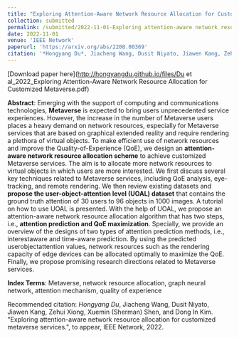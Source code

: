 ```yaml
---
title: "Exploring Attention-Aware Network Resource Allocation for Customized Metaverse Services"
collection: submitted
permalink: /submitted/2022-11-01-Exploring attention-aware network resource allocation for customized metaverse services
date: 2022-11-01
venue: 'IEEE Network'
paperurl: 'https://arxiv.org/abs/2208.00369'
citation: '*Hongyang Du*, Jiacheng Wang, Dusit Niyato, Jiawen Kang, Zehui Xiong, Xuemin (Sherman) Shen, and Dong In Kim. "Exploring attention-aware network resource allocation for customized metaverse services.", to appear, IEEE Network, 2022.'
---
```


[Download paper here](http://hongyangdu.github.io/files/Du et al_2022_Exploring Attention-Aware Network Resource Allocation for Customized Metaverse.pdf)

**Abstract**:  Emerging with the support of computing and communications technologies, **Metaverse** is expected to bring users unprecedented service experiences. However, the increase in the number of Metaverse users places a heavy demand on network resources, especially for Metaverse services that are based on graphical extended reality and require rendering a plethora of virtual objects. To make efficient use of network resources and improve the Quality-of-Experience (QoE), we design an **attention-aware network resource allocation scheme** to achieve customized Metaverse services. The aim is to allocate more network resources to virtual objects in which users are more interested. We first discuss several key techniques related to Metaverse services, including QoE analysis, eye-tracking, and remote rendering. We then review existing datasets and **propose the user-object-attention level (UOAL) dataset** that contains the ground truth attention of 30 users to 96 objects in 1000 images. A tutorial on how to use UOAL is presented. With the help of UOAL, we propose an attention-aware network resource allocation algorithm that has two steps, i.e., **attention prediction and QoE maximization**. Specially, we provide an overview of the designs of two types of attention prediction methods, i.e., interestaware and time-aware prediction. By using the predicted userobjectattention values, network resources such as the rendering capacity of edge devices can be allocated optimally to maximize the QoE. Finally, we propose promising research directions related to Metaverse services. 

**Index Terms**: Metaverse, network resource allocation, graph neural network, attention mechanism, quality of experience 

Recommended citation: *Hongyang Du*, Jiacheng Wang, Dusit Niyato, Jiawen Kang, Zehui Xiong, Xuemin (Sherman) Shen, and Dong In Kim. "Exploring attention-aware network resource allocation for customized metaverse services.", to appear, IEEE Network, 2022.
